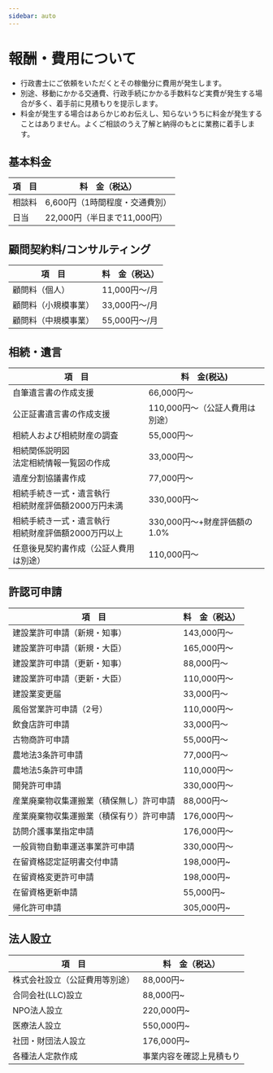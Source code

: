 ```yaml
---
sidebar: auto 
---
```


# 報酬・費用について

- 行政書士にご依頼をいただくとその稼働分に費用が発生します。
- 別途、移動にかかる交通費、行政手続にかかる手数料など実費が発生する場合が多く、着手前に見積もりを提示します。
- 料金が発生する場合はあらかじめお伝えし、知らないうちに料金が発生することはありません。よくご相談のうえ了解と納得のもとに業務に着手します。

## 基本料金
|項　目|料　金（税込）|
|--|--|
|相談料|6,600円（1時間程度・交通費別）|
|日当|22,000円（半日まで11,000円）|

## 顧問契約料/コンサルティング
|項　目|料　金（税込）|
|--|--|
|顧問料（個人）|11,000円〜/月|
|顧問料（小規模事業）|33,000円〜/月|
|顧問料（中規模事業）|55,000円〜/月|

## 相続・遺言
|項　目|料　金(税込)|
|--|--|
|自筆遺言書の作成支援|66,000円〜|
|公正証書遺言書の作成支援|110,000円〜（公証人費用は別途）|
|相続人および相続財産の調査|55,000円〜| 
|相続関係説明図<br>法定相続情報一覧図の作成|33,000円〜|
|遺産分割協議書作成|77,000円〜|
|相続手続き一式・遺言執行<br>相続財産評価額2000万円未満|330,000円〜|
|相続手続き一式・遺言執行<br>相続財産評価額2000万円以上|330,000円〜+財産評価額の1.0%|
|任意後見契約書作成（公証人費用は別途）|110,000円〜|

## 許認可申請
|項　目|料　金（税込）|
|--|--|
|建設業許可申請（新規・知事）|143,000円〜|
|建設業許可申請（新規・大臣）|165,000円〜|
|建設業許可申請（更新・知事）|88,000円〜|
|建設業許可申請（更新・大臣）|110,000円〜|
|建設業変更届|33,000円〜|
|風俗営業許可申請（2号）|110,000円〜|
|飲食店許可申請|33,000円〜|
|古物商許可申請|55,000円〜|
|農地法3条許可申請|77,000円〜|
|農地法5条許可申請|110,000円〜|
|開発許可申請|330,000円〜|
|産業廃棄物収集運搬業（積保無し）許可申請|88,000円〜|
|産業廃棄物収集運搬業（積保有り）許可申請|176,000円〜|
|訪問介護事業指定申請|176,000円〜|
|一般貨物自動車運送事業許可申請|330,000円〜|
|在留資格認定証明書交付申請|198,000円~|
|在留資格変更許可申請|198,000円~|
|在留資格更新申請|55,000円~|
|帰化許可申請|305,000円~|

## 法人設立
|項　目|料　金（税込）|
|--|--|
|株式会社設立（公証費用等別途）|88,000円~|
|合同会社(LLC)設立|88,000円~|
|NPO法人設立|220,000円~|
|医療法人設立|550,000円~|
|社団・財団法人設立|176,000円~|
|各種法人定款作成|事業内容を確認上見積もり|

